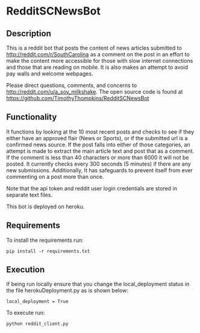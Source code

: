 # RedditSCNewsBot

## Description
This is a reddit bot that posts the content of news articles submitted to http://reddit.com/r/SouthCarolina as a comment on the post in an effort to make the content more accessible for those with slow internet connections and those that are reading on mobile. It is also makes an attempt to avoid pay walls and welcome webpages.

Please direct questions, comments, and concerns to http://reddit.com/u/a_soy_milkshake.
The open source code is found at https://github.com/TimothyThompkins/RedditSCNewsBot


## Functionality
It functions by looking at the 10 most recent posts and checks to see if they either have an approved flair (News or Sports), or if the submitted url is a confirmed news source. If the post falls into either of those categories, an attempt is made to extract the main article text and post that as a comment. If the comment is less than 40 characters or more than 6000 it will not be posted. It currently checks every 300 seconds (5 minutes) if there are any new submissions. Additionally, It has safeguards to prevent itself from ever commenting on a post more than once.

Note that the api token and reddit user login credentials are stored in separate text files.

This bot is deployed on heroku.


## Requirements

To install the requirements run:

```
pip install -r requirements.txt
```

## Execution

If being run locally ensure that you change the local_deployment status in the file herokuDeployment.py as is shown below:

```
local_deployment = True
```

To execute run:

```
python reddit_client.py
```
